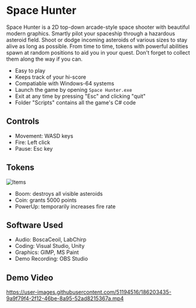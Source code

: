 # Space Hunter
Space Hunter is a 2D top-down arcade-style space shooter with beautiful modern graphics. Smartly pilot your spaceship through a hazardous asteroid field. Shoot or dodge incoming asteroids of various sizes to stay alive as long as possible. From time to time, tokens with powerful abilities spawn at random positions to aid you in your quest. Don't forget to collect them along the way if you can.

* Easy to play
* Keeps track of your hi-score
* Compatiable with Windows-64 systems
* Launch the game by opening ```Space Hunter.exe```
* Exit at any time by pressing "Esc" and clicking "quit"
* Folder "Scripts" contains all the game's C# code 

## Controls
* Movement: WASD keys
* Fire: Left click
* Pause: Esc key

## Tokens
![Items](https://user-images.githubusercontent.com/51194516/186130614-bc6177d2-1c6a-461c-afe4-c08171825dcf.png)
* Boom: destroys all visible asteroids
* Coin: grants 5000 points
* PowerUp: temporarily increases fire rate

## Software Used
* Audio: BoscaCeoil, LabChirp
* Coding: Visual Studio, Unity
* Graphics: GIMP, MS Paint
* Demo Recording: OBS Studio

## Demo Video
https://user-images.githubusercontent.com/51194516/186203435-9a9f79f4-2f12-46be-8a95-52ad8215367a.mp4
